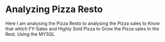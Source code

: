 # Analyzing Pizza Resto
 Here I am analysing the Pizza Resto to analysing the Pizza sales to Know that which FY-Sales and Highly Sold Pizza to Grow the Pizza sales In the Rest. Using the MYSQL 
